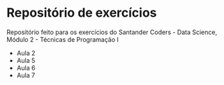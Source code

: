 # Repositório de exercícios
Repositório feito para os exercícios do Santander Coders - Data Science, Módulo 2 - Técnicas de Programação I

- Aula 2
- Aula 5
- Aula 6
- Aula 7

